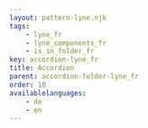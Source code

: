 ```yaml
---
layout: pattern-lyne.njk
tags: 
    - lyne_fr
    - lyne_components_fr
    - is_in_folder_fr
key: accordion-lyne_fr
title: Accordion
parent: accordion-folder-lyne_fr
order: 10
availablelanguages: 
    - de
    - en
---
```

